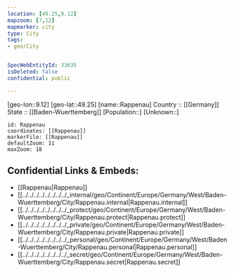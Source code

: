 ```yaml
---
location: [49.25,9.12] 
mapzoom: [7,12] 
mapmarker: city 
type: City
tags:
- geo/City


SpocWebEntityId: 33635
isDeleted: false
confidential: public

---
```

[geo-lon::9.12] 
[geo-lat::49.25] 
[name::Rappenau] 
Country :: [[Germany]]  
State :: [[Baden-Wuerttemberg]] 
[Population::] 
[Unknown::] 


```leaflet
id: Rappenau
coordinates: [[Rappenau]] 
markerFile: [[Rappenau]] 
defaultZoom: 11 
maxZoom: 18
```


## Confidential Links & Embeds: 
- [[Rappenau|Rappenau]]  
- [[../../../../../../../../_internal/geo/Continent/Europe/Germany/West/Baden-Wuerttemberg/City/Rappenau.internal|Rappenau.internal]] 
- [[../../../../../../../../_protect/geo/Continent/Europe/Germany/West/Baden-Wuerttemberg/City/Rappenau.protect|Rappenau.protect]] 
- [[../../../../../../../../_private/geo/Continent/Europe/Germany/West/Baden-Wuerttemberg/City/Rappenau.private|Rappenau.private]] 
- [[../../../../../../../../_personal/geo/Continent/Europe/Germany/West/Baden-Wuerttemberg/City/Rappenau.personal|Rappenau.personal]] 
- [[../../../../../../../../_secret/geo/Continent/Europe/Germany/West/Baden-Wuerttemberg/City/Rappenau.secret|Rappenau.secret]] 
